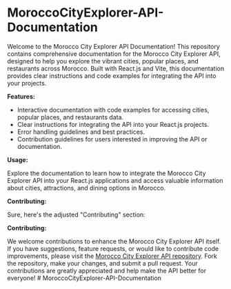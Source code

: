# MoroccoCityExplorer-API-Documentation

Welcome to the Morocco City Explorer API Documentation! This repository contains comprehensive documentation for the Morocco City Explorer API, designed to help you explore the vibrant cities, popular places, and restaurants across Morocco. Built with React.js and Vite, this documentation provides clear instructions and code examples for integrating the API into your projects.

**Features:**

- Interactive documentation with code examples for accessing cities, popular places, and restaurants data.
- Clear instructions for integrating the API into your React.js projects.
- Error handling guidelines and best practices.
- Contribution guidelines for users interested in improving the API or documentation.

**Usage:**

Explore the documentation to learn how to integrate the Morocco City Explorer API into your React.js applications and access valuable information about cities, attractions, and dining options in Morocco.

**Contributing:**

Sure, here's the adjusted "Contributing" section:

**Contributing:**

We welcome contributions to enhance the Morocco City Explorer API itself. If you have suggestions, feature requests, or would like to contribute code improvements, please visit the [Morocco City Explorer API repository](https://github.com/abdellatifatm/MoroccoCityExplorer-API). Fork the repository, make your changes, and submit a pull request. Your contributions are greatly appreciated and help make the API better for everyone!
#   M o r o c c o C i t y E x p l o r e r - A P I - D o c u m e n t a t i o n  
 